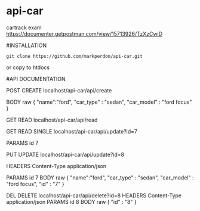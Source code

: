 # api-car
 cartrack exam
https://documenter.getpostman.com/view/15713926/TzXzCwiD

#INSTALLATION
```
git clone https://github.com/markperdon/api-car.git
```
or copy to htdocs




#API DOCUMENTATION

POST CREATE
localhost/api-car/api/create

BODY raw
{
    "name":"ford",
    "car_type" : "sedan",
    "car_model" : "ford focus"
}

GET READ
localhost/api-car/api/read

GET READ SINGLE
localhost/api-car/api/update?id=7

PARAMS
id 7


PUT UPDATE
localhost/api-car/api/update?id=8

HEADERS
Content-Type
application/json

PARAMS
id 7
BODY raw
{
    "name":"ford",
    "car_type" : "sedan",
    "car_model" : "ford focus",
    "id" : "7"
}


DEL DELETE
localhost/api-car/api/delete?id=8
HEADERS
Content-Type
application/json
PARAMS
id 8
BODY raw
{
    "id" : "8"
}   